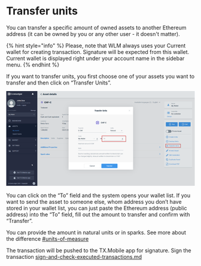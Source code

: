 # Transfer units

You can transfer a specific amount of owned assets to another Ethereum address (it can be owned by you or any other user - it doesn't matter).

{% hint style="info" %}
Please, note that WLM always uses your Current wallet for creating transaction. Signature will be expected from this wallet. Current wallet is displayed right under your account name in the sidebar menu.
{% endhint %}

If you want to transfer units, you first choose one of your assets you want to transfer and then click on “Transfer Units”.

![](<../../.gitbook/assets/image (76).png>)

You can click on the “To” field and the system opens your wallet list. If you want to send the asset to someone else, whom address you don’t have stored in your wallet list, you can just paste the Ethereum address (public address) into the “To” field, fill out the amount to transfer and confirm with “Transfer”.

You can provide the amount in natural units or in sparks. See more about the difference [#units-of-measure](../create-asset.md#units-of-measure "mention")

The transaction will be pushed to the TX.Mobile app for signature. Sign the transaction [sign-and-check-executed-transactions.md](../sign-and-check-executed-transactions.md "mention")
